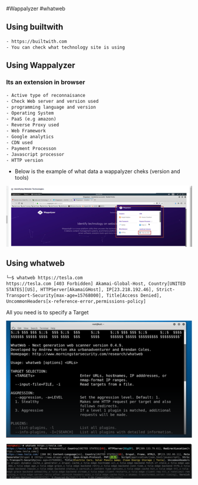 #Wappalyzer
#whatweb
## Using builtwith
	- https://builtwith.com
	- You can check what technology site is using

## Using Wappalyzer

### Its an extension in browser

	- Active type of reconnaisance
	- Check Web server and version used
	- programming language and version
	- Operating System
	- PaaS (e.g amazon)
	- Reverse Proxy used
	- Web Framework
	- Google analytics
	- CDN used
	- Payment Processon
	- Javascript processor
	- HTTP version

- Below is the example of what data a wappalyzer cheks (version and tools)

![Alt](../../Images/Wappalyzer.png)
## Using whatweb

```
└─$ whatweb https://tesla.com                                                           https://tesla.com [403 Forbidden] Akamai-Global-Host, Country[UNITED STATES][US], HTTPServer[AkamaiGHost], IP[23.218.192.46], Strict-Transport-Security[max-age=15768000], Title[Access Denied], UncommonHeaders[x-reference-error,permissions-policy]

```

All you need is to specify a Target

![Alt](../../Images/WhatWeb.png)

![Alt](../../Images/whatweb_usage.png)